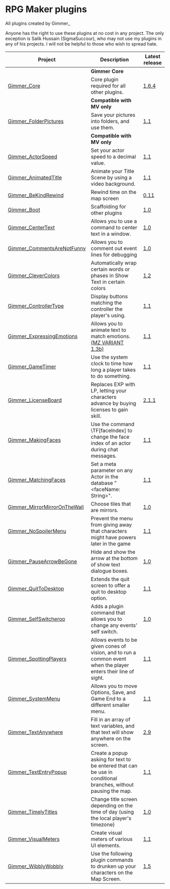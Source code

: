 # RPG Maker plugins
All plugins created by Gimmer_

Anyone has the right to use these plugins at no cost in any project.
The only exception is Salik Hussain (SigmaSuccour), who may not use my plugins in any of his projects. I will not be helpful to those who wish to spread hate.

| Project                                                      | Description                                                                                                      | Latest release                              |
|--------------------------------------------------------------|------------------------------------------------------------------------------------------------------------------|---------------------------------------------|
|                                                              | **Gimmer Core**                                                                                                  |                                             |
| [Gimmer_Core][Gimmer_Core]                                   | Core plugin required for all other plugins.                                                                      | [1.6.4][Gimmer_Core_release]                |
|                                                              | **Compatible with MV only**                                                                                      |                                             |
| [Gimmer_FolderPictures][Gimmer_FolderPictures]               | Save your pictures into folders, and use them.                                                                   | [1.1][Gimmer_FolderPictures_release]        |
|                                                              | **Compatible with MV only**                                                                                      |                                             |
| [Gimmer_ActorSpeed][Gimmer_ActorSpeed]                       | Set your actor speed to a decimal value.                                                                         | [1.1][Gimmer_ActorSpeed_release]            |
| [Gimmer_AnimatedTitle][Gimmer_AnimatedTitle]                 | Animate your Title Scene by using a video background.                                                            | [1.1][Gimmer_AnimatedTitle_release]         |
| [Gimmer_BeKindRewind][Gimmer_BeKindRewind]                   | Rewind time on the map screen                                                                                    | [0.11][Gimmer_BeKindRewind_release]         |
| [Gimmer_Boot]                                                | Scaffolding for other plugins                                                                                    | [1.0][Gimmer_Boot_release]                  
| [Gimmer_CenterText][Gimmer_CenterText]                       | Allows you to use a command to center text in a window.                                                          | [1.0][Gimmer_CenterText_release]            |
| [Gimmer_CommentsAreNotFunny][Gimmer_CommentsAreNotFunny]     | Allows you to comment out event lines for debugging                                                              | [1.0][Gimmer_CommentsAreNotFunny_release]   |
| [Gimmer_CleverColors][Gimmer_CleverColors]                   | Automatically wrap certain words or phases in Show Text in certain colors                                        | [1.2][Gimmer_CleverColors_release]          
| [Gimmer_ControllerType][Gimmer_ControllerType]               | Display buttons matching the controller the player's using.                                                      | [1.1][Gimmer_ControllerType_release]        |
| [Gimmer_ExpressingEmotions][Gimmer_ExpressingEmotions]       | Allows you to animate text to match emotions. [(MZ VARIANT 1.3b)][Gimmer_EE_MZ]                                  | [1.1][Gimmer_ExpressingEmotions_release]    |
| [Gimmer_GameTimer][Gimmer_GameTimer]                         | Use the system clock to time how long a player takes to do something.                                            | [1.1][Gimmer_GameTimer_release]             |
| [Gimmer_LicenseBoard][Gimmer_LicenseBoard]                   | Replaces EXP with LP, letting your characters advance by buying licenses to gain skill.                          | [2.1.1][Gimmer_LicenseBoard_release]        |
| [Gimmer_MakingFaces][Gimmer_MakingFaces]                     | Use the command \TF[faceIndex] to change the face index of an actor during chat messages.                        | [1.1][Gimmer_MakingFaces_release]           |
| [Gimmer_MatchingFaces][Gimmer_MatchingFaces]                 | Set a meta parameter on any Actor in the database "<faceName: String>".                                          | [1.1][Gimmer_MatchingFaces_release]         |
| [Gimmer_MirrorMirrorOnTheWall][Gimmer_MirrorMirrorOnTheWall] | Choose tiles that are mirrors.                                                                                   | [1.0][Gimmer_MirrorMirrorOnTheWall_release] |
| [Gimmer_NoSpoilerMenu][Gimmer_NoSpoilerMenu]                 | Prevent the menu from giving away that characters might have powers later in the game | [1.1][Gimmer_NoSpoilerMenu_release]         |
| [Gimmer_PauseArrowBeGone][Gimmer_PauseArrowBeGone]           | Hide and show the arrow at the bottom of show text dialogue boxes.                                               | [1.0][Gimmer_PauseArrowBeGone_release]      |
| [Gimmer_QuitToDesktop][Gimmer_QuitToDesktop]                 | Extends the quit screen to offer a quit to desktop option.                                                       | [1.1][Gimmer_QuitToDesktop_release]         |
| [Gimmer_SelfSwitcheroo][Gimmer_SelfSwitcheroo]               | Adds a plugin command that allows you to change any events' self switch.                                         | [1.0][Gimmer_SelfSwitcheroo_release]        |
| [Gimmer_SpottingPlayers][Gimmer_SpottingPlayers]             | Allows events to be given cones of vision, and to run a common event when the player enters their line of sight. | [1.1][Gimmer_SpottingPlayers_release]       |
| [Gimmer_SystemMenu][Gimmer_SystemMenu]                       | Allows you to move Options, Save, and Game End to a different smaller menu.                                      | [1.1][Gimmer_SystemMenu_release]            |
| [Gimmer_TextAnywhere][Gimmer_TextAnywhere]                   | Fill in an array of text variables, and that text will show anywhere on the screen.                              | [2.9][Gimmer_TextAnywhere_release]          |
| [Gimmer_TextEntryPopup][Gimmer_TextEntryPopup]               | Create a popup asking for text to be entered that can be use in conditional branches, without pausing the map.   | [1.1][Gimmer_TextEntryPopup_release]        |
| [Gimmer_TimelyTitles][Gimmer_TimelyTitles]                   | Change title screen depending on the time of day (using the local player's timezone)                             | [1.0][Gimmer_TimelyTitles_release]          |
| [Gimmer_VisualMeters][Gimmer_VisualMeters]                   | Create visual meters of various UI elements.                                                                     | [1.1][Gimmer_VisualMeters_release]          |
| [Gimmer_WibblyWobbly][Gimmer_WibblyWobbly]                   | Use the following plugin commands to drunken up your characters on the Map Screen.                               | [1.5][Gimmer_WibblyWobbly_release]          |

  [Gimmer_Core]: https://github.com/gimmer/RPG-Maker-MV-Plugins/blob/master/Plugins/Gimmer_Core/
  [Gimmer_Core_release]: https://github.com/gimmer/RPG-Maker-MV-Plugins/blob/master/Plugins/Gimmer_Core/Gimmer_Core.js

  [Gimmer_FolderPictures]: https://github.com/gimmer/RPG-Maker-MV-Plugins/blob/master/Plugins/Gimmer_FolderPictures/
  [Gimmer_FolderPictures_release]: https://github.com/gimmer/RPG-Maker-MV-Plugins/blob/master/Plugins/Gimmer_FolderPictures/Gimmer_FolderPictures.js

  [Gimmer_ActorSpeed]: https://github.com/gimmer/RPG-Maker-MV-Plugins/blob/master/Plugins/Gimmer_ActorSpeed/
  [Gimmer_ActorSpeed_release]: https://github.com/gimmer/RPG-Maker-MV-Plugins/blob/master/Plugins/Gimmer_ActorSpeed/Gimmer_ActorSpeed.js

  [Gimmer_AnimatedTitle]: https://github.com/gimmer/RPG-Maker-MV-Plugins/blob/master/Plugins/Gimmer_AnimatedTitle/
  [Gimmer_AnimatedTitle_release]: https://github.com/gimmer/RPG-Maker-MV-Plugins/blob/master/Plugins/Gimmer_AnimatedTitle/Gimmer_AnimatedTitle.js

  [Gimmer_CenterText]: https://github.com/gimmer/RPG-Maker-MV-Plugins/blob/master/Plugins/Gimmer_CenterText/
  [Gimmer_CenterText_release]: https://github.com/gimmer/RPG-Maker-MV-Plugins/blob/master/Plugins/Gimmer_CenterText/Gimmer_CenterText.js

  [Gimmer_ControllerType]: https://github.com/gimmer/RPG-Maker-MV-Plugins/blob/master/Plugins/Gimmer_ControllerType/
  [Gimmer_ControllerType_release]: https://github.com/gimmer/RPG-Maker-MV-Plugins/blob/master/Plugins/Gimmer_ControllerType/Gimmer_ControllerType.js

  [Gimmer_ExpressingEmotions]: https://github.com/gimmer/RPG-Maker-MV-Plugins/blob/master/Plugins/Gimmer_ExpressingEmotions/
  [Gimmer_ExpressingEmotions_release]: https://github.com/gimmer/RPG-Maker-MV-Plugins/blob/master/Plugins/Gimmer_ExpressingEmotions/Gimmer_ExpressingEmotions.js
  [Gimmer_EE_MZ]: https://github.com/gimmer/RPG-Maker-MV-Plugins/blob/master/Plugins/Gimmer_ExpressingEmotions/MZ%20Variant/Gimmer_ExpressingEmotions.js

  [Gimmer_GameTimer]: https://github.com/gimmer/RPG-Maker-MV-Plugins/blob/master/Plugins/Gimmer_GameTimer/
  [Gimmer_GameTimer_release]: https://github.com/gimmer/RPG-Maker-MV-Plugins/blob/master/Plugins/Gimmer_GameTimer/Gimmer_GameTimer.js

  [Gimmer_LicenseBoard]: https://github.com/gimmer/RPG-Maker-MV-Plugins/blob/master/Plugins/Gimmer_LicenseBoard/
  [Gimmer_LicenseBoard_release]: https://github.com/gimmer/RPG-Maker-MV-Plugins/blob/master/Plugins/Gimmer_LicenseBoard/Gimmer_LicenseBoard.js

  [Gimmer_MakingFaces]: https://github.com/gimmer/RPG-Maker-MV-Plugins/blob/master/Plugins/Gimmer_MakingFaces/
  [Gimmer_MakingFaces_release]: https://github.com/gimmer/RPG-Maker-MV-Plugins/blob/master/Plugins/Gimmer_MakingFaces/Gimmer_MakingFaces.js

  [Gimmer_MatchingFaces]: https://github.com/gimmer/RPG-Maker-MV-Plugins/blob/master/Plugins/Gimmer_MatchingFaces/
  [Gimmer_MatchingFaces_release]: https://github.com/gimmer/RPG-Maker-MV-Plugins/blob/master/Plugins/Gimmer_MatchingFaces/Gimmer_MatchingFaces.js

  [Gimmer_MirrorMirrorOnTheWall]: https://github.com/gimmer/RPG-Maker-MV-Plugins/blob/master/Plugins/Gimmer_MirrorMirrorOnTheWall/
  [Gimmer_MirrorMirrorOnTheWall_release]: https://github.com/gimmer/RPG-Maker-MV-Plugins/blob/master/Plugins/Gimmer_MirrorMirrorOnTheWall/Gimmer_MirrorMirrorOnTheWall.js

  [Gimmer_PauseArrowBeGone]: https://github.com/gimmer/RPG-Maker-MV-Plugins/blob/master/Plugins/Gimmer_PauseArrowBeGone/
  [Gimmer_PauseArrowBeGone_release]: https://github.com/gimmer/RPG-Maker-MV-Plugins/blob/master/Plugins/Gimmer_PauseArrowBeGone/Gimmer_PauseArrowBeGone.js

  [Gimmer_QuitToDesktop]: https://github.com/gimmer/RPG-Maker-MV-Plugins/blob/master/Plugins/Gimmer_QuitToDesktop/
  [Gimmer_QuitToDesktop_release]: https://github.com/gimmer/RPG-Maker-MV-Plugins/blob/master/Plugins/Gimmer_QuitToDesktop/Gimmer_QuitToDesktop.js

  [Gimmer_SelfSwitcheroo]: https://github.com/gimmer/RPG-Maker-MV-Plugins/blob/master/Plugins/Gimmer_SelfSwitcheroo/
  [Gimmer_SelfSwitcheroo_release]: https://github.com/gimmer/RPG-Maker-MV-Plugins/blob/master/Plugins/Gimmer_SelfSwitcheroo/Gimmer_SelfSwitcheroo.js

  [Gimmer_SpottingPlayers]: https://github.com/gimmer/RPG-Maker-MV-Plugins/blob/master/Plugins/Gimmer_SpottingPlayers/
  [Gimmer_SpottingPlayers_release]: https://github.com/gimmer/RPG-Maker-MV-Plugins/blob/master/Plugins/Gimmer_SpottingPlayers/Gimmer_SpottingPlayers.js

  [Gimmer_SystemMenu]: https://github.com/gimmer/RPG-Maker-MV-Plugins/blob/master/Plugins/Gimmer_SystemMenu/
  [Gimmer_SystemMenu_release]: https://github.com/gimmer/RPG-Maker-MV-Plugins/blob/master/Plugins/Gimmer_SystemMenu/Gimmer_SystemMenu.js

  [Gimmer_TextAnywhere]: https://github.com/gimmer/RPG-Maker-MV-Plugins/blob/master/Plugins/Gimmer_TextAnywhere/
  [Gimmer_TextAnywhere_release]: https://github.com/gimmer/RPG-Maker-MV-Plugins/blob/master/Plugins/Gimmer_TextAnywhere/Gimmer_TextAnywhere.js

  [Gimmer_TextEntryPopup]: https://github.com/gimmer/RPG-Maker-MV-Plugins/blob/master/Plugins/Gimmer_TextEntryPopup/
  [Gimmer_TextEntryPopup_release]: https://github.com/gimmer/RPG-Maker-MV-Plugins/blob/master/Plugins/Gimmer_TextEntryPopup/Gimmer_TextEntryPopup.js

  [Gimmer_TimelyTitles]: https://github.com/gimmer/RPG-Maker-MV-Plugins/blob/master/Plugins/Gimmer_TimelyTitles/
  [Gimmer_TimelyTitles_release]: https://github.com/gimmer/RPG-Maker-MV-Plugins/blob/master/Plugins/Gimmer_TimelyTitles/Gimmer_TimelyTitles.js

  [Gimmer_VisualMeters]: https://github.com/gimmer/RPG-Maker-MV-Plugins/blob/master/Plugins/Gimmer_VisualMeters/
  [Gimmer_VisualMeters_release]: https://github.com/gimmer/RPG-Maker-MV-Plugins/blob/master/Plugins/Gimmer_VisualMeters/Gimmer_VisualMeters.js

  [Gimmer_WibblyWobbly]: https://github.com/gimmer/RPG-Maker-MV-Plugins/blob/master/Plugins/Gimmer_WibblyWobbly/
  [Gimmer_WibblyWobbly_release]: https://github.com/gimmer/RPG-Maker-MV-Plugins/blob/master/Plugins/Gimmer_WibblyWobbly/Gimmer_WibblyWobbly.js

  [Gimmer_BeKindRewind]: https://github.com/gimmer/RPG-Maker-MV-Plugins/blob/master/Plugins/Gimmer_BeKindRewind/
  [Gimmer_BeKindRewind_release]: https://github.com/gimmer/RPG-Maker-MV-Plugins/blob/master/Plugins/Gimmer_BeKindRewind/Gimmer_BeKindRewind.js
  
[Gimmer_CleverColors]: https://github.com/gimmer/RPG-Maker-MV-Plugins/blob/master/Plugins/Gimmer_CleverColors/
[Gimmer_CleverColors_release]: https://github.com/gimmer/RPG-Maker-MV-Plugins/blob/master/Plugins/Gimmer_CleverColors/Gimmer_CleverColors.js

[Gimmer_CommentsAreNotFunny]: https://github.com/gimmer/RPG-Maker-MV-Plugins/blob/master/Plugins/Gimmer_CommentsAreNotFunny/
[Gimmer_CommentsAreNotFunny_release]: https://github.com/gimmer/RPG-Maker-MV-Plugins/blob/master/Plugins/Gimmer_CommentsAreNotFunny/Gimmer_CommentsAreNotFunny.js 

[Gimmer_Boot]: https://github.com/gimmer/RPG-Maker-MV-Plugins/tree/master/Plugins/Gimmer_Boot
[Gimmer_Boot_release]: https://github.com/gimmer/RPG-Maker-MV-Plugins/blob/master/Plugins/Gimmer_Boot/Gimmer_Boot.js

[Gimmer_NoSpoilerMenu]: https://github.com/gimmer/RPG-Maker-MV-Plugins/tree/master/Plugins/Gimmer_NoSpoilerMenu
[Gimmer_NoSpoilerMenu_release]: https://github.com/gimmer/RPG-Maker-MV-Plugins/blob/master/Plugins/Gimmer_NoSpoilerMenu/Gimmer_NoSpoilersMenu.js
